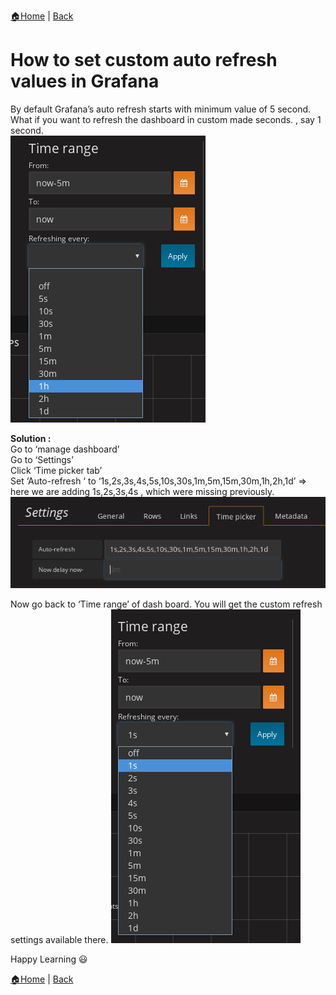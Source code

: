 [:house:Home](https://github.com/debbiswal/Articles) | [Back](https://github.com/debbiswal/Articles/blob/master/README.md#grafana)

# How to set custom auto refresh values in Grafana  

By default  Grafana’s  auto refresh starts with minimum value of 5 second.  
What if you want to refresh the dashboard in custom made seconds. , say 1 second.  
![time range](images/img1.png)  

**Solution :**  
Go to ‘manage dashboard’  
Go to ‘Settings’  
Click ‘Time picker tab’  
Set ‘Auto-refresh ‘  to ‘1s,2s,3s,4s,5s,10s,30s,1m,5m,15m,30m,1h,2h,1d’ => here we are adding 1s,2s,3s,4s , which were missing previously.  
![settings](images/img2.png)  

Now go back to ‘Time range’ of dash board. You will get the custom refresh settings available there.
![time range](images/img3.png)  


Happy Learning :smiley:  

[:house:Home](https://github.com/debbiswal/Articles) | [Back](https://github.com/debbiswal/Articles/blob/master/README.md#grafana)
